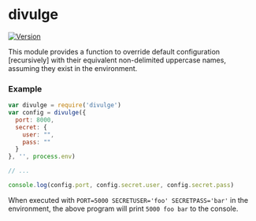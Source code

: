 # divulge
[![Version](http://img.shields.io/npm/v/divulge.svg)](https://www.npmjs.org/package/divulge)

This module provides a function to override default configuration [recursively] with their equivalent non-delimited uppercase names, assuming they exist in the environment.

### Example
``` javascript
var divulge = require('divulge')
var config = divulge({
  port: 8000,
  secret: {
    user: "",
    pass: ""
  }
}, '', process.env)

// ...

console.log(config.port, config.secret.user, config.secret.pass)
```

When executed with `PORT=5000 SECRETUSER='foo' SECRETPASS='bar'` in the environment, the above program will print `5000 foo bar` to the console.

